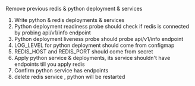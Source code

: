 Remove previous redis & python deployment & services

1. Write python & redis deployments & services
2. Python deployment readiness probe should check if redis is connected by probing api/v1/info endpoint
3. Python deployment liveness probe should probe api/v1/info endpoint
4. LOG_LEVEL for python deployment should come from configmap
5. REDIS_HOST and REDIS_PORT should come from secret
6. Apply python service & deployments, its service shouldn't have endpoints till you apply redis 
7. Confirm python service has endpoints
8. delete redis service , python will be restarted